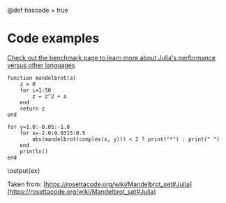 @def hascode = true

# Code examples

[Check out the benchmark page to learn more about Julia's performance versus other languages](/benchmarks/)

```julia:ex
function mandelbrot(a)
    z = 0
    for i=1:50
        z = z^2 + a
    end
    return z
end

for y=1.0:-0.05:-1.0
    for x=-2.0:0.0315:0.5
        abs(mandelbrot(complex(x, y))) < 2 ? print("*") : print(" ")
    end
    println()
end
```

\output{ex}

Taken from: [https://rosettacode.org/wiki/Mandelbrot_set#Julia](https://rosettacode.org/wiki/Mandelbrot_set#Julia)
